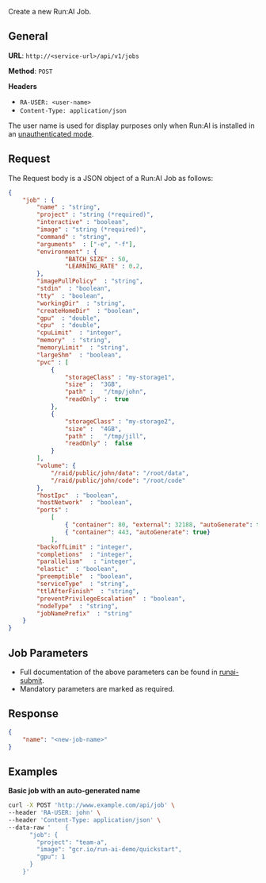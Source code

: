 
Create a new Run:AI Job. 

## General

__URL__:  `http://<service-url>/api/v1/jobs`

__Method__: `POST`

__Headers__

- `RA-USER: <user-name>`
- `Content-Type: application/json`

The user name is used for display purposes only when Run:AI is installed in an [unauthenticated mode](../../admin/runai-setup/cluster-setup/researcher-authentication.md).

## Request

The Request body is a JSON object of a Run:AI Job as follows:

``` json
{
    "job" : {
        "name" : "string", 
        "project" : "string (*required)",
        "interactive" : "boolean",
        "image" : "string (*required)",
        "command" : "string", 
        "arguments"  : ["-e", "-f"],
        "environment" : {
                "BATCH_SIZE" : 50, 
                "LEARNING_RATE" : 0.2,
        },
        "imagePullPolicy"  : "string", 
        "stdin"  : "boolean",     
        "tty"  : "boolean",     
        "workingDir"  : "string", 
        "createHomeDir"  : "boolean", 
        "gpu"  : "double",  
        "cpu"  : "double", 
        "cpuLimit"  : "integer",     
        "memory"  : "string", 
        "memoryLimit"  : "string",     
        "largeShm"  : "boolean", 
        "pvc" : [
            {
                "storageClass" : "my-storage1",
                "size" :  "3GB",
                "path" :   "/tmp/john",
                "readOnly" :  true
            },
            {
                "storageClass" : "my-storage2",
                "size" :  "4GB",
                "path" :   "/tmp/jill",
                "readOnly" :  false        
            }
        ],
        "volume": {
            "/raid/public/john/data": "/root/data",
            "/raid/public/john/code": "/root/code"
        },
        "hostIpc"  : "boolean", 
        "hostNetwork"  : "boolean", 
        "ports" : 
            [
                { "container": 80, "external": 32188, "autoGenerate": false},
                { "container": 443, "autoGenerate": true}
            ],
        "backoffLimit" : "integer", 
        "completions"  : "integer", 
        "parallelism"   : "integer", 
        "elastic"  : "boolean", 
        "preemptible"  : "boolean", 
        "serviceType"  : "string", 
        "ttlAfterFinish"  : "string", 
        "preventPrivilegeEscalation"  : "boolean", 
        "nodeType"  : "string",     
        "jobNamePrefix"  : "string" 
    }
}
```

## Job Parameters

* Full documentation of the above parameters can be found in [runai-submit](../../Researcher/cli-reference/runai-submit.md). 
* Mandatory parameters are marked as required.

## Response

``` json
{
    "name": "<new-job-name>"
}
```

## Examples

__Basic job with an auto-generated name__


``` bash
curl -X POST 'http://www.example.com/api/job' \
--header 'RA-USER: john' \
--header 'Content-Type: application/json' \
--data-raw '    {
      "job": {
        "project": "team-a",
        "image": "gcr.io/run-ai-demo/quickstart",
        "gpu": 1
      }
    }'
```

